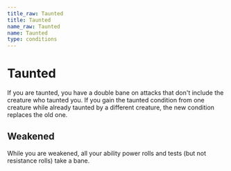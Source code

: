 ```yaml
---
title_raw: Taunted
title: Taunted
name_raw: Taunted
name: Taunted
type: conditions
---
```


# Taunted

If you are taunted, you have a double bane on attacks that don't include the creature who taunted you. If you gain the taunted condition from one creature while already taunted by a different creature, the new condition replaces the old one.

## Weakened

While you are weakened, all your ability power rolls and tests (but not resistance rolls) take a bane.
